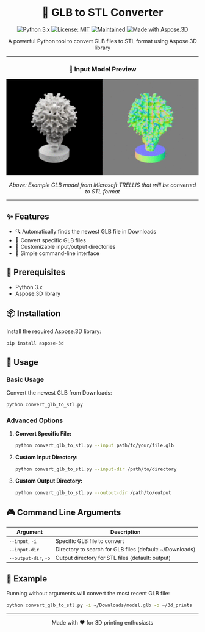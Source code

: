 <div align="center">

# 🔄 GLB to STL Converter

[![Python 3.x](https://img.shields.io/badge/Python-3.x-4B8BBE?style=for-the-badge&logo=python&logoColor=white)](https://www.python.org/downloads/)
[![License: MIT](https://img.shields.io/badge/License-MIT-green?style=for-the-badge)](https://opensource.org/licenses/MIT)
[![Maintained](https://img.shields.io/badge/Maintained-Yes-success?style=for-the-badge)](https://github.com/yourusername/glb-to-stl-converter)
[![Made with Aspose.3D](https://img.shields.io/badge/Made_with-Aspose.3D-orange?style=for-the-badge)](https://products.aspose.com/3d/)

A powerful Python tool to convert GLB files to STL format using Aspose.3D library

---

### 🎥 Input Model Preview

<p align="center">
  <img src="media/output.gif" alt="Input GLB Model" width="600"/>
</p>

<i>Above: Example GLB model from Microsoft TRELLIS that will be converted to STL format</i>

---

</div>

## ✨ Features

- 🔍 Automatically finds the newest GLB file in Downloads
- 🎯 Convert specific GLB files
- 📁 Customizable input/output directories
- 🚀 Simple command-line interface

## 🔧 Prerequisites

- Python 3.x
- Aspose.3D library

## 📦 Installation

Install the required Aspose.3D library:

```bash
pip install aspose-3d
```

## 🚀 Usage

### Basic Usage
Convert the newest GLB from Downloads:
```bash
python convert_glb_to_stl.py
```

### Advanced Options

1. **Convert Specific File:**
   ```bash
   python convert_glb_to_stl.py --input path/to/your/file.glb
   ```

2. **Custom Input Directory:**
   ```bash
   python convert_glb_to_stl.py --input-dir /path/to/directory
   ```

3. **Custom Output Directory:**
   ```bash
   python convert_glb_to_stl.py --output-dir /path/to/output
   ```

## 🎮 Command Line Arguments

| Argument | Description |
|----------|-------------|
| `--input`, `-i` | Specific GLB file to convert |
| `--input-dir` | Directory to search for GLB files (default: ~/Downloads) |
| `--output-dir`, `-o` | Output directory for STL files (default: output) |

## 📝 Example

Running without arguments will convert the most recent GLB file:

```bash
python convert_glb_to_stl.py -i ~/Downloads/model.glb -o ~/3d_prints
```

<div align="center">

---

Made with ❤️ for 3D printing enthusiasts

</div>
